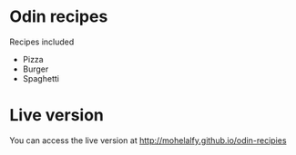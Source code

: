 # Odin recipes
Recipes included
- Pizza
- Burger
- Spaghetti
# Live version
You can access the live version at http://mohelalfy.github.io/odin-recipies